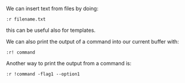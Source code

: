 
We can insert text from files by doing:

```vim
:r filename.txt
```

this can be useful also for templates.

We can also print the output of a command into our current buffer with:
```vim
:r! command
```

Another way to print the output from a command is:
```vim
:r !command -flag1 --option1
```


